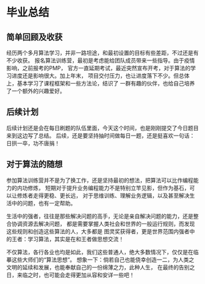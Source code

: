 # 毕业总结

## 简单回顾及收获
经历两个多月算法学习，并非一路坦途，和最初设置的目标有些差距，不过还是有不少收获。
报名算法训练营，最初是考虑能给团队成员带来一些指导。由于疫情影响，之前报考的PMP，
官方一直延期考试，最近突然宣布开考，对于算法的学习进度还是影响很大。加上年末，
项目交付压力，也让进度落下不少。但总体上，基本学习了课程框架和一些方法论，结识了
一群有趣的伙伴，也给自己培养了一个额外的兴趣爱好。

## 后续计划
后续计划还是会在每日刷题的队伍里面，今天这个时间，也是刚刚提交了今日题目来到这边写了总结。
后续，还是要坚持抽时间做每日一题，还是挺喜欢一句话：日拱一卒，功不唐捐！

## 对于算法的随想
参加算法训练营并不是为了换工作，还是坚持最初的想法，把算法可以比作编程能力的内功修炼，
短期对于提升业务编程能力不是特别立竿见影，但作为基石，可以让修炼者走得更稳、更长远，
对于思维训练、理解业务逻辑，以及甚至解决生活中的问题，也有一定帮助。

生活中的强者，往往是那些解决问题的高手，无论是亲自解决问题的能力，还是整合协调资源去解决问题，
都是需要掌握人类社会和世界的一般运行规则，而发现这些规则和创造这些算法的人，大多都是
图灵奖获得者，更是世界范围内强者中的王者：学习算法，其实是在和王者做思想交流！

不仅算法，各行各业也均是如此，我们这些普通人，绝大多数情况下，仅仅是在临摹这些大师们的“算法思想”。
想象一下：倘若自己也能侥幸创造一二，为人类之文明的延续和发展，也能奉献自己的一份绵薄之力，此种人生，
在最终的告别之日，来临之时，也可能会走得更加从容和安详一些吧！




